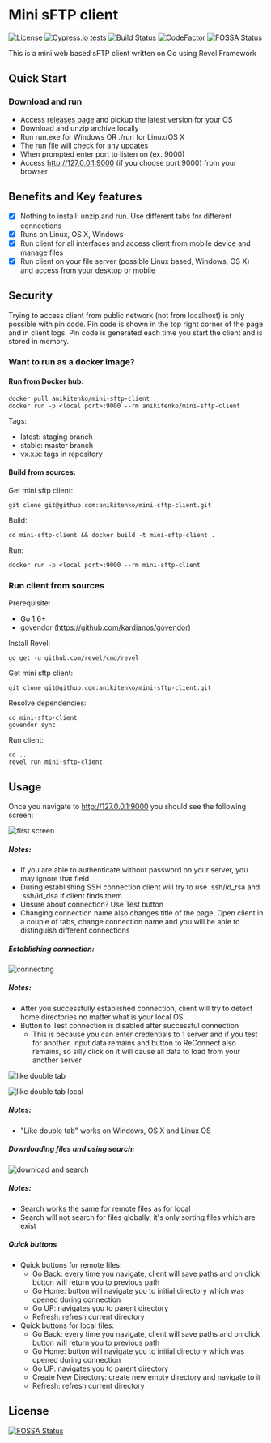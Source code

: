 # Mini sFTP client

[![License](https://img.shields.io/badge/license-MIT-blue.svg)](LICENSE)
[![Cypress.io tests](https://img.shields.io/badge/cypress.io-tests-green.svg?style=flat-square)](https://cypress.io)
[![Build Status](https://travis-ci.org/anikitenko/mini-sftp-client.svg?branch=staging)](https://travis-ci.org/anikitenko/mini-sftp-client)
[![CodeFactor](https://www.codefactor.io/repository/github/anikitenko/mini-sftp-client/badge)](https://www.codefactor.io/repository/github/anikitenko/mini-sftp-client)
[![FOSSA Status](https://app.fossa.io/api/projects/git%2Bgithub.com%2Fanikitenko%2Fmini-sftp-client.svg?type=shield)](https://app.fossa.io/projects/git%2Bgithub.com%2Fanikitenko%2Fmini-sftp-client?ref=badge_shield)

This is a mini web based sFTP client written on Go using Revel Framework

## Quick Start

### Download and run

* Access [releases page](https://github.com/anikitenko/mini-sftp-client/releases)
and pickup the latest version for your OS
* Download and unzip archive locally
* Run run.exe for Windows OR ./run for Linux/OS X
* The run file will check for any updates
* When prompted enter port to listen on (ex. 9000)
* Access http://127.0.0.1:9000 (if you choose port 9000) from your browser

## Benefits and Key features
- [x] Nothing to install: unzip and run. Use different tabs for different connections
- [x] Runs on Linux, OS X, Windows
- [x] Run client for all interfaces and access client from mobile device and manage files
- [x] Run client on your file server (possible Linux based, Windows, OS X) and access from your desktop or mobile

## Security
Trying to access client from public network (not from localhost) is only possible with pin code. Pin code is shown in the top right corner of the page and in client logs. Pin code is generated each time you start the client and is stored in memory.

### Want to run as a docker image?
#### Run from Docker hub:

    docker pull anikitenko/mini-sftp-client
    docker run -p <local port>:9000 --rm anikitenko/mini-sftp-client
    
Tags:
* latest: staging branch
* stable: master branch
* vx.x.x: tags in repository

#### Build from sources:

Get mini sftp client:

    git clone git@github.com:anikitenko/mini-sftp-client.git
    
Build:

    cd mini-sftp-client && docker build -t mini-sftp-client .
    
Run:

    docker run -p <local port>:9000 --rm mini-sftp-client

### Run client from sources

Prerequisite:

* Go 1.6+
* govendor (https://github.com/kardianos/govendor)

Install Revel:

    go get -u github.com/revel/cmd/revel

Get mini sftp client:

    git clone git@github.com:anikitenko/mini-sftp-client.git
    
Resolve dependencies:

    cd mini-sftp-client
    govendor sync
    
Run client:

    cd ..
    revel run mini-sftp-client
    
## Usage

Once you navigate to http://127.0.0.1:9000 you should see the following screen:

![first screen](https://github.com/anikitenko/mini-sftp-client/blob/master/doc-images/first-screen.png)

##### Notes:
* If you are able to authenticate without password on your server, you may ignore that field
* During establishing SSH connection client will try to use .ssh/id_rsa and .ssh/id_dsa if client finds them
* Unsure about connection? Use Test button
* Changing connection name also changes title of the page. 
Open client in a couple of tabs, change connection name and 
you will be able to distinguish different connections

##### Establishing connection:

![connecting](https://github.com/anikitenko/mini-sftp-client/blob/master/doc-images/connecting.png)

##### Notes:
* After you successfully established connection, client will try to detect home directories no matter what is your local OS
* Button to Test connection is disabled after successful connection
    * This is because you can enter credentials to 1 server and if you test 
    for another, input data remains and button to ReConnect also remains,
     so silly click on it will cause all data to load from your another server
    
![like double tab](https://github.com/anikitenko/mini-sftp-client/blob/master/doc-images/like-double-tab.gif)


![like double tab local](https://github.com/anikitenko/mini-sftp-client/blob/master/doc-images/like-double-tab-local.gif)

##### Notes:
* "Like double tab" works on Windows, OS X and Linux OS

##### Downloading files and using search:

![download and search](https://github.com/anikitenko/mini-sftp-client/blob/master/doc-images/download-search.gif)

##### Notes:
* Search works the same for remote files as for local
* Search will not search for files globally, it's only sorting files which are exist

##### Quick buttons
* Quick buttons for remote files:
    * Go Back: every time you navigate, client will save paths and on click button will return you to previous path
    * Go Home: button will navigate you to initial directory which was opened during connection
    * Go UP: navigates you to parent directory
    * Refresh: refresh current directory
* Quick buttons for local files:
    * Go Back: every time you navigate, client will save paths and on click button will return you to previous path
    * Go Home: button will navigate you to initial directory which was opened during connection
    * Go UP: navigates you to parent directory
    * Create New Directory: create new empty directory and navigate to it
    * Refresh: refresh current directory


## License
[![FOSSA Status](https://app.fossa.io/api/projects/git%2Bgithub.com%2Fanikitenko%2Fmini-sftp-client.svg?type=large)](https://app.fossa.io/projects/git%2Bgithub.com%2Fanikitenko%2Fmini-sftp-client?ref=badge_large)